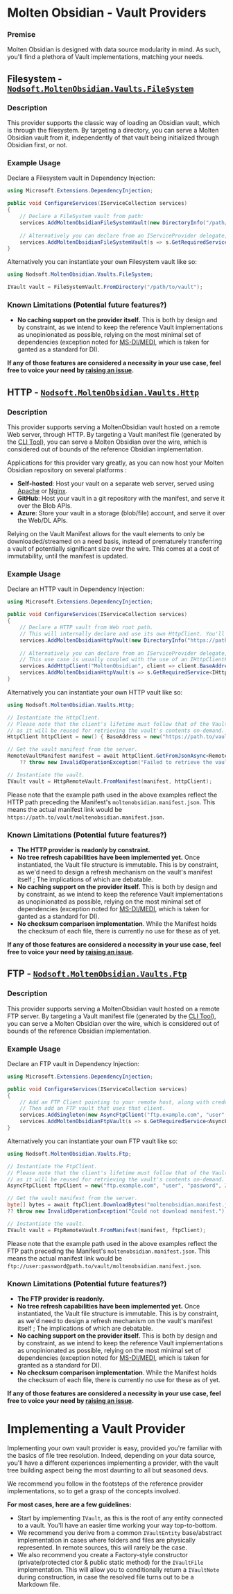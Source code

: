 # Molten Obsidian - Vault Providers

### Premise
Molten Obsidian is designed with data source modularity in mind. As such, you'll find a plethora of Vault implementations, matching your needs.


## Filesystem - [`Nodsoft.MoltenObsidian.Vaults.FileSystem`](https://www.nuget.org/packages/Nodsoft.MoltenObsidian.Vaults.FileSystem)

### Description
This provider supports the classic way of loading an Obsidian vault, which is through the filesystem. By targeting a directory, you can serve a Molten Obsidian vault from it, independently of that vault being initialized through Obsidian first, or not.

### Example Usage
Declare a Filesystem vault in Dependency Injection: 
```csharp
using Microsoft.Extensions.DependencyInjection; 

public void ConfigureServices(IServiceCollection services) 
{ 
	// Declare a FileSystem vault from path:
	services.AddMoltenObsidianFileSystemVault(new DirectoryInfo("/path/to/vault"));
	
	// Alternatively you can declare from an IServiceProvider delegate, returning a path.
	services.AddMoltenObsidianFileSystemVault(s => s.GetRequiredService<IMyService>().GetVaultDirectory());
}
```

Alternatively you can instantiate your own Filesystem vault like so:
```cs
using Nodsoft.MoltenObsidian.Vaults.FileSystem;

IVault vault = FileSystemVault.FromDirectory("/path/to/vault");
```

### Known Limitations (Potential future features?)
 - **No caching support on the provider itself.** This is both by design and by constraint, as we intend to keep the reference Vault implementations as unopinionated as possible, relying on the most minimal set of dependencies (exception noted for [MS-DI/MEDI](https://learn.microsoft.com/en-us/dotnet/core/extensions/dependency-injection), which is taken for ganted as a standard for DI).

**If any of those features are considered a necessity in your use case, feel free to voice your need by [raising an issue](https://github.com/Nodsoft/MoltenObsidian/issues).**


## HTTP - [`Nodsoft.MoltenObsidian.Vaults.Http`](https://www.nuget.org/packages/Nodsoft.MoltenObsidian.Vaults.Http)

### Description
This provider supports serving a MoltenObsidian vault hosted on a remote Web server, through HTTP. By targeting a Vault manifest file (generated by the [CLI Tool](/Nodsoft.MoltenObsidian.Tool)), you can serve a Molten Obsidian over the wire, which is considered out of bounds of the reference Obsidian implementation. 

Applications for this provider vary greatly, as you can now host your Molten Obsidian repository on several platforms :
- **Self-hosted**: Host your vault on a separate web server, served using [Apache](https://httpd.apache.org/) or [Nginx](https://nginx.org/).
- **GitHub**: Host your vault in a git repository with the manifest, and serve it over the Blob APIs.
- **Azure**: Store your vault in a storage (blob/file) account, and serve it over the Web/DL APIs.

Relying on the Vault Manifest allows for the vault elements to only be downloaded/streamed on a need basis, instead of prematurely transferring a vault of potentially significant size over the wire. This comes at a cost of immutability, until the manifest is updated.

### Example Usage
Declare an HTTP vault in Dependency Injection: 
```csharp
using Microsoft.Extensions.DependencyInjection; 

public void ConfigureServices(IServiceCollection services) 
{
	// Declare a HTTP vault from Web root path.
	// This will internally declare and use its own HttpClient. You'll usually avoid this in production-grade scenarions.
	services.AddMoltenObsidianHttpVault(new DirectoryInfo("https://path.to/vault"));
	
	// Alternatively you can declare from an IServiceProvider delegate, returning a HttpClient.
	// This use case is usually coupled with the use of an IHttpClientFactory to manage the lifetime of the client.
	services.AddHttpClient("MoltenObsidian", client => client.BaseAddress = new("https://path.to/vault"));
	services.AddMoltenObsidianHttpVault(s => s.GetRequiredService<IHttpClientFactory>().CreateClient("MoltenObsidian"));
}
```

Alternatively you can instantiate your own HTTP vault like so:
```cs
using Nodsoft.MoltenObsidian.Vaults.Http;

// Instantiate the HttpClient.
// Please note that the client's lifetime must follow that of the Vault itself, 
// as it will be reused for retrieving the vault's contents on-demand.
HttpClient httpClient = new() { BaseAddress = new("https://path.to/vault") };

// Get the vault manifest from the server.
RemoteVaultManifest manifest = await httpClient.GetFromJsonAsync<RemoteVaultManifest>("moltenobsidian.manifest.json") 
	?? throw new InvalidOperationException("Failed to retrieve the vault manifest from the server.");

// Instantiate the vault.
IVault vault = HttpRemoteVault.FromManifest(manifest, httpClient);
```

Please note that the example path used in the above examples reflect the HTTP path preceding the Manifest's `moltenobsidian.manifest.json`. This means the actual manifest link would be `https://path.to/vault/moltenobsidian.manifest.json`.

### Known Limitations (Potential future features?)
 - **The HTTP provider is readonly by constraint.**
 - **No tree refresh capabilities have been implemented yet.** Once instantiated, the Vault file structure is immutable. This is by constraint, as we'd need to design a refresh mechanism on the vault's manifest itself ; The implications of which are debatable.
 - **No caching support on the provider itself.** This is both by design and by constraint, as we intend to keep the reference Vault implementations as unopinionated as possible, relying on the most minimal set of dependencies (exception noted for [MS-DI/MEDI](https://learn.microsoft.com/en-us/dotnet/core/extensions/dependency-injection), which is taken for ganted as a standard for DI).
 - **No checksum comparison implementation**. While the Manifest holds the checksum of each file, there is currently no use for these as of yet.

**If any of those features are considered a necessity in your use case, feel free to voice your need by [raising an issue](https://github.com/Nodsoft/MoltenObsidian/issues).**


## FTP - [`Nodsoft.MoltenObsidian.Vaults.Ftp`](https://www.nuget.org/packages/Nodsoft.MoltenObsidian.Vaults.Ftp)

### Description
This provider supports serving a MoltenObsidian vault hosted on a remote FTP server. By targeting a Vault manifest file (generated by the [CLI Tool](/Nodsoft.MoltenObsidian.Tool)), you can serve a Molten Obsidian over the wire, which is considered out of bounds of the reference Obsidian implementation.


### Example Usage
Declare an FTP vault in Dependency Injection:
```csharp
using Microsoft.Extensions.DependencyInjection; 

public void ConfigureServices(IServiceCollection services) 
{
	// Add an FTP Client pointing to your remote host, along with credentials if needed,
	// Then add an FTP vault that uses that client.
	services.AddSingleton(new AsyncFtpClient("ftp.example.com", "user", "password", 21));
	services.AddMoltenObsidianFtpVault(s => s.GetRequiredService<AsyncFtpClient>());
}
```

Alternatively you can instantiate your own FTP vault like so:
```cs
using Nodsoft.MoltenObsidian.Vaults.Ftp;

// Instantiate the FtpClient.
// Please note that the client's lifetime must follow that of the Vault itself, 
// as it will be reused for retrieving the vault's contents on-demand.
AsyncFtpClient ftpClient = new("ftp.example.com", "user", "password", 21);

// Get the vault manifest from the server.
byte[] bytes = await ftpClient.DownloadBytes("moltenobsidian.manifest.json", CancellationToken.None)   
?? throw new InvalidOperationException("Could not download manifest.");

// Instantiate the vault.
IVault vault = FtpRemoteVault.FromManifest(manifest, ftpClient);
```

Please note that the example path used in the above examples reflect the FTP path preceding the Manifest's `moltenobsidian.manifest.json`. This means the actual manifest link would be `ftp://user:password@path.to/vault/moltenobsidian.manifest.json`.

### Known Limitations (Potential future features?)
- **The FTP provider is readonly.**
- **No tree refresh capabilities have been implemented yet.** Once instantiated, the Vault file structure is immutable. This is by constraint, as we'd need to design a refresh mechanism on the vault's manifest itself ; The implications of which are debatable.
- **No caching support on the provider itself.** This is both by design and by constraint, as we intend to keep the reference Vault implementations as unopinionated as possible, relying on the most minimal set of dependencies (exception noted for [MS-DI/MEDI](https://learn.microsoft.com/en-us/dotnet/core/extensions/dependency-injection), which is taken for granted as a standard for DI).
- **No checksum comparison implementation**. While the Manifest holds the checksum of each file, there is currently no use for these as of yet.

**If any of those features are considered a necessity in your use case, feel free to voice your need by [raising an issue](https://github.com/Nodsoft/MoltenObsidian/issues).**


# Implementing a Vault Provider

Implementing your own vault provider is easy, provided you're familiar with the basics of file tree resolution. Indeed, depending on your data source, you'll have a different experiences implementing a provider, with the vault tree building aspect being the most daunting to all but seasoned devs.

We recommend you follow in the footsteps of the reference provider implementations, so to get a grasp of the concepts involved.

**For most cases, here are a few guidelines:**
 - Start by implementing `IVault`, as this is the root of any entity connected to a vault. You'll have an easier time working your way top-to-bottom. 
 - We recommend you derive from a common `IVaultEntity` base/abstract implementation in cases where folders and files are physically represented. In remote sources, this will rarely be the case.
 - We also recommend you create a Factory-style constructor (private/protected ctor & public static method) for the `IVaultFile` implementation. This will allow you to conditionally return a `IVaultNote` during construction, in case the resolved file turns out to be a Markdown file.
